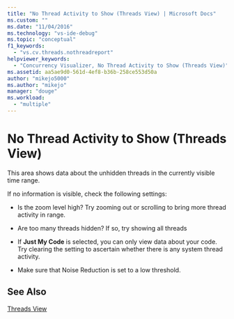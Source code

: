 ```yaml
---
title: "No Thread Activity to Show (Threads View) | Microsoft Docs"
ms.custom: ""
ms.date: "11/04/2016"
ms.technology: "vs-ide-debug"
ms.topic: "conceptual"
f1_keywords: 
  - "vs.cv.threads.nothreadreport"
helpviewer_keywords: 
  - "Concurrency Visualizer, No Thread Activity to Show (Threads View)"
ms.assetid: aa5ae9d0-561d-4ef8-b36b-258ce553d50a
author: "mikejo5000"
ms.author: "mikejo"
manager: "douge"
ms.workload: 
  - "multiple"
---
```

# No Thread Activity to Show (Threads View)
This area shows data about the unhidden threads in the currently visible time range.  
  
 If no information is visible, check the following settings:  
  
-   Is the zoom level high? Try zooming out or scrolling to bring more thread activity in range.  
  
-   Are too many threads hidden? If so, try showing all threads  
  
-   If **Just My Code** is selected, you can only view data about your code. Try clearing the setting to ascertain whether there is any system thread activity.  
  
-   Make sure that Noise Reduction is set to a low threshold.  
  
## See Also  
 [Threads View](../profiling/threads-view-parallel-performance.md)
